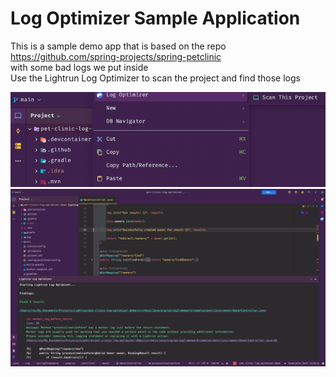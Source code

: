 # Log Optimizer Sample Application 

This is  a sample demo app that is based on the repo  
https://github.com/spring-projects/spring-petclinic  
with some bad logs we put inside  
Use the Lightrun Log Optimizer to scan the project and find those logs

<img width="1042" alt="scan_project" src="img/scan_project.png">
<br>
<img width="1042" alt="result" src="img/result.png">


